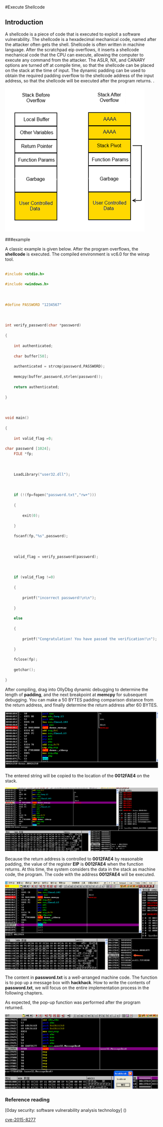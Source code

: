 #Execute Shellcode






## Introduction


A shellcode is a piece of code that is executed to exploit a software vulnerability. The shellcode is a hexadecimal mechanical code, named after the attacker often gets the shell. Shellcode is often written in machine language. After the scratchpad eip overflows, it inserts a shellcode mechanical code that the CPU can execute, allowing the computer to execute any command from the attacker. The ASLR, NX, and CANARY options are turned off at compile time, so that the shellcode can be placed on the stack at the time of input. The dynamic padding can be used to obtain the required padding overflow to the shellcode address of the input address, so that the shellcode will be executed after the program returns. .










![demo](./figure/demo2-1.png)



###example


A classic example is given below. After the program overflows, the **shellcode** is executed. The compiled environment is vc6.0 for the winxp tool.


```c

#include <stdio.h>

#include <windows.h>



#define PASSWORD "1234567"



int verify_password(char *password)

{

	int authenticated;

	char buffer[50];

	authenticated = strcmp(password,PASSWORD);

	memcpy(buffer,password,strlen(password)); 

	return authenticated;

}



void main()

{

	int valid_flag =0;

char password [1024];
	FILE *fp;



	LoadLibrary("user32.dll");



	if (!(fp=fopen("password.txt","rw+")))

	{

		exit(0);

	}

	fscanf(fp,"%s",password);



	valid_flag = verify_password(password);



	if (valid_flag !=0)

	{

		printf("incorrect password!\n\n");

	}

	else

	{

		printf("Congratulation! You have passed the verification!\n");

	}

	fclose(fp);

	getchar();

}

```







After compiling, drag into OllyDbg dynamic debugging to determine the length of **padding**, and the next breakpoint at **memcpy** for subsequent debugging. You can make a 50 BYTES padding comparison distance from the return address, and finally determine the return address after 60 BYTES.


![demo](./figure/demo2-2.png)







The entered string will be copied to the location of the **0012FAE4** on the stack.


![demo](./figure/demo2-3.png)







Because the return address is controlled to **0012FAE4** by reasonable padding, the value of the register **EIP** is **0012FAE4** when the function returns. At this time, the system considers the data in the stack as machine code, the program. The code with the address **0012FAE4** will be executed.


![demo](./figure/demo2-4.png)







The content in **password.txt** is a well-arranged machine code. The function is to pop up a message box with **hackhack**. How to write the contents of **password.txt**, we will focus on the entire implementation process in the following chapters.


As expected, the pop-up function was performed after the program returned.


![demo](./figure/demo2-5.png)







### Reference reading


[0day security: software vulnerability analysis technology] ()


[cve-2015-8277](https://www.securifera.com/advisories/cve-2015-8277/)


